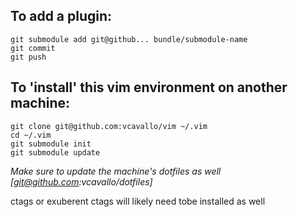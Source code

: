 ## To add a plugin:

```
git submodule add git@github... bundle/submodule-name
git commit
git push
```

## To 'install' this vim environment on another machine:

```
git clone git@github.com:vcavallo/vim ~/.vim
cd ~/.vim
git submodule init
git submodule update
```

_Make sure to update the machine's dotfiles as well [git@github.com:vcavallo/dotfiles]_

ctags or exuberent ctags will likely need tobe installed as well
